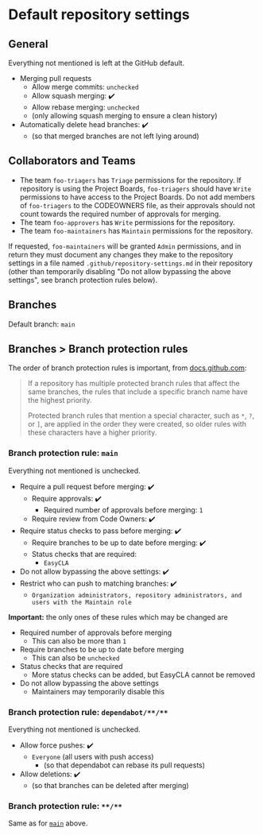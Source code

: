 # Default repository settings

## General

Everything not mentioned is left at the GitHub default.

* Merging pull requests
  * Allow merge commits: `unchecked`
  * Allow squash merging: :heavy_check_mark:
  * Allow rebase merging: `unchecked`
  * (only allowing squash merging to ensure a clean history)
* Automatically delete head branches: :heavy_check_mark:
  * (so that merged branches are not left lying around)

## Collaborators and Teams

* The team `foo-triagers` has `Triage` permissions for the repository. If repository
  is using the Project Boards, `foo-triagers` should have `Write` permissions to
  have access to the Project Boards. Do not add members of `foo-triagers` to
  the CODEOWNERS file, as their approvals should not count towards the required
  number of approvals for merging.
* The team `foo-approvers` has `Write` permissions for the repository.
* The team `foo-maintainers` has `Maintain` permissions for the repository.

If requested, `foo-maintainers` will be granted `Admin` permissions, and in return
they must document any changes they make to the repository settings in a file named
`.github/repository-settings.md` in their repository (other than temporarily
disabling "Do not allow bypassing the above settings", see branch protection rules
below).

## Branches

Default branch: `main`

## Branches > Branch protection rules

The order of branch protection rules is important, from [docs.github.com](https://docs.github.com/en/repositories/configuring-branches-and-merges-in-your-repository/defining-the-mergeability-of-pull-requests/managing-a-branch-protection-rule#about-branch-protection-rules):

> If a repository has multiple protected branch rules that affect the same branches, the rules that include a specific branch name have the highest priority.
>
> Protected branch rules that mention a special character, such as `*`, `?`, or `]`, are applied in the order they were created, so older rules with these characters have a higher priority.

### Branch protection rule: `main`

Everything not mentioned is unchecked.

* Require a pull request before merging: :heavy_check_mark:
  * Require approvals: :heavy_check_mark:
    * Required number of approvals before merging: `1`
  * Require review from Code Owners: :heavy_check_mark:
* Require status checks to pass before merging: :heavy_check_mark:
  * Require branches to be up to date before merging: :heavy_check_mark:
  * Status checks that are required:
    * `EasyCLA`
* Do not allow bypassing the above settings: :heavy_check_mark:
* Restrict who can push to matching branches: :heavy_check_mark:
  * `Organization administrators, repository administrators, and users with the Maintain role`

**Important:** the only ones of these rules which may be changed are
* Required number of approvals before merging
  * This can also be more than `1`
* Require branches to be up to date before merging
  * This can also be `unchecked`
* Status checks that are required
  * More status checks can be added, but EasyCLA cannot be removed
* Do not allow bypassing the above settings
  * Maintainers may temporarily disable this

### Branch protection rule: `dependabot/**/**`

Everything not mentioned is unchecked.

* Allow force pushes: :heavy_check_mark:
  * `Everyone` (all users with push access)
    * (so that dependabot can rebase its pull requests)
* Allow deletions: :heavy_check_mark:  
  * (so that branches can be deleted after merging)

### Branch protection rule: `**/**`

Same as for [`main`](#branch-protection-rule-main) above.
